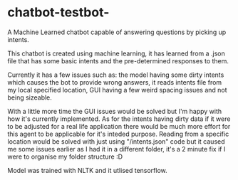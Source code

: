 # chatbot-testbot-
A Machine Learned chatbot capable of answering questions by picking up intents.

This chatbot is created using machine learning, it has learned from a .json file that has some basic intents and the pre-determined responses to them.

Currently it has a few issues such as: the model having some dirty intents which causes the bot to provide wrong answers, it reads intents file from my local specified location, GUI having a few weird spacing issues and not being sizeable.

With a little more time the GUI issues would be solved but I'm happy with how it's currently implemented. As for the intents having dirty data if it were to be adjusted for a real life application there would be much more effort for this agent to be applicable for it's inteded purpose. Reading from a specific location would be solved with just using "/intents.json" code but it caused me some issues earlier as I had it in a different folder, it's a 2 minute fix if I were to organise my folder structure :D

Model was trained with NLTK and it utlised tensorflow.
